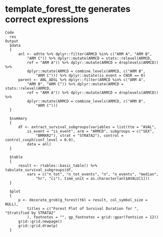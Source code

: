 # template_forest_tte generates correct expressions

    Code
      res
    Output
      $data
      {
          anl <- adtte %>% dplyr::filter(ARMCD %in% c("ARM A", "ARM B", 
              "ARM C")) %>% dplyr::mutate(ARMCD = stats::relevel(ARMCD, 
              ref = "ARM A")) %>% dplyr::mutate(ARMCD = droplevels(ARMCD)) %>% 
              dplyr::mutate(ARMCD = combine_levels(ARMCD, c("ARM B", 
                  "ARM C"))) %>% dplyr::mutate(is_event = CNSR == 0)
          parent <- ANL_ADSL %>% dplyr::filter(ARMCD %in% c("ARM A", 
              "ARM B", "ARM C")) %>% dplyr::mutate(ARMCD = stats::relevel(ARMCD, 
              ref = "ARM A")) %>% dplyr::mutate(ARMCD = droplevels(ARMCD)) %>% 
              dplyr::mutate(ARMCD = combine_levels(ARMCD, c("ARM B", 
                  "ARM C")))
      }
      
      $summary
      {
          df <- extract_survival_subgroups(variables = list(tte = "AVAL", 
              is_event = "is_event", arm = "ARMCD", subgroups = c("SEX", 
                  "BMRKR2"), strat = "STRATA2"), control = control_coxph(conf_level = 0.9), 
              data = anl)
      }
      
      $table
      {
          result <- rtables::basic_table() %>% tabulate_survival_subgroups(df, 
              vars = c("n_tot", "n_tot_events", "n", "n_events", "median", 
                  "hr", "ci"), time_unit = as.character(anl$AVALU[1]))
      }
      
      $plot
      {
          p <- decorate_grob(g_forest(tbl = result, col_symbol_size = NULL), 
              titles = c("Forest Plot of Survival Duration for ", "Stratified by STRATA2"
              ), footnotes = "", gp_footnotes = grid::gpar(fontsize = 12))
          grid::grid.newpage()
          grid::grid.draw(p)
      }
      

